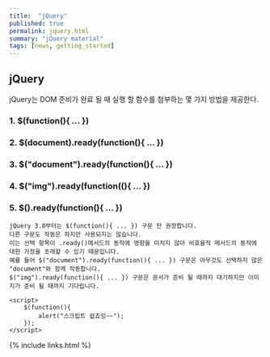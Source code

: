 ```yaml
---
title:  "jQuery"
published: true
permalink: jquery.html
summary: "jQuery material"
tags: [news, getting_started]
---
```


## jQuery

jQuery는 DOM 준비가 완료 될 때 실행 할 함수를 첨부하는 몇 가지 방법을 제공한다.

### 1. $(function(){ ... })

### 2. $(document).ready(function(){ ... })

### 3. $("document").ready(function(){ ... })

### 4. $("img").ready(function((){ ... })
	
### 5. $().ready(function(){ ... })

```
jQuery 3.0부터는 $(function(){ ... }) 구문 만 권장합니다.
다른 구문도 작동은 하지만 사용되지는 않습니다.
이는 선택 항목이 .ready()메서드의 동작에 영향을 미치지 않아 비효율적 메서드의 동작에 대한 가정을 초래할 수 있기 때문입니다.
예를 들어 $("document").ready(function(){ ... }) 구문은 아무것도 선택하지 않은 "document"와 함께 작동합니다.
$("img").ready(function(){ ... }) 구문은 문서가 준비 될 때까지 대기하지만 이미지가 준비 될 때까지 기다립니다.

<script>
	$(function(){
		alert("스크립트 쉽죠잉~~");
	});
</script>

```

{% include links.html %}